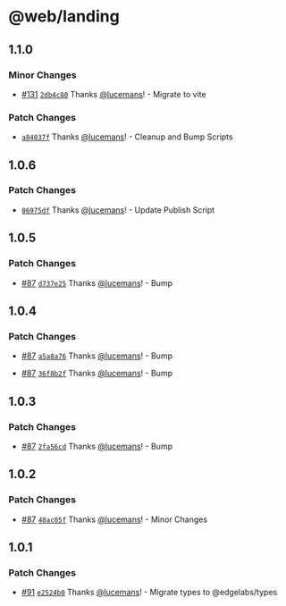 # @web/landing

## 1.1.0

### Minor Changes

- [#131](https://github.com/v3xlabs/edgeserver/pull/131) [`2db4c80`](https://github.com/v3xlabs/edgeserver/commit/2db4c802435e5e93b4e34544996356f7661d2a33) Thanks [@lucemans](https://github.com/lucemans)! - Migrate to vite

### Patch Changes

- [`a84037f`](https://github.com/v3xlabs/edgeserver/commit/a84037fa28289d3e1c83c310b024d8ba11c7c7f4) Thanks [@lucemans](https://github.com/lucemans)! - Cleanup and Bump Scripts

## 1.0.6

### Patch Changes

- [`06975df`](https://github.com/v3xlabs/edgeserver/commit/06975df6a124d9fd09d632f3e58bfc5d5c80c133) Thanks [@lucemans](https://github.com/lucemans)! - Update Publish Script

## 1.0.5

### Patch Changes

- [#87](https://github.com/v3xlabs/edgeserver/pull/87) [`d737e25`](https://github.com/v3xlabs/edgeserver/commit/d737e253155e96be671eac8b02bd6e3f7ac95ef6) Thanks [@lucemans](https://github.com/lucemans)! - Bump

## 1.0.4

### Patch Changes

- [#87](https://github.com/v3xlabs/edgeserver/pull/87) [`a5a8a76`](https://github.com/v3xlabs/edgeserver/commit/a5a8a7624d3df0aedec049113aac34a7035bf0ae) Thanks [@lucemans](https://github.com/lucemans)! - Bump

* [#87](https://github.com/v3xlabs/edgeserver/pull/87) [`36f8b2f`](https://github.com/v3xlabs/edgeserver/commit/36f8b2f657b7c5a83b59cb5c47f3004d7f2d595f) Thanks [@lucemans](https://github.com/lucemans)! - Bump

## 1.0.3

### Patch Changes

- [#87](https://github.com/v3xlabs/edgeserver/pull/87) [`2fa56cd`](https://github.com/v3xlabs/edgeserver/commit/2fa56cde671aefa870bc2412b92222c035d4f38a) Thanks [@lucemans](https://github.com/lucemans)! - Bump

## 1.0.2

### Patch Changes

- [#87](https://github.com/v3xlabs/edgeserver/pull/87) [`40ac05f`](https://github.com/v3xlabs/edgeserver/commit/40ac05fa96a68f24cae011a1d7169de1155565c7) Thanks [@lucemans](https://github.com/lucemans)! - Minor Changes

## 1.0.1

### Patch Changes

- [#91](https://github.com/v3xlabs/edgeserver/pull/91) [`e2524b0`](https://github.com/v3xlabs/edgeserver/commit/e2524b0f34c4808b6fc443d7ef4c2f321e884b57) Thanks [@lucemans](https://github.com/lucemans)! - Migrate types to @edgelabs/types
